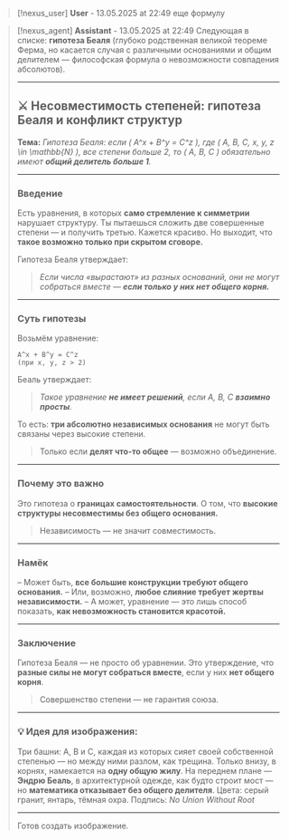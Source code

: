 >[!nexus_user] **User** - 13.05.2025 at 22:49
> еще формулу
<!-- UID: 4770d6cd-12f3-4be3-9959-824ffb69c440 -->




>[!nexus_agent] **Assistant** - 13.05.2025 at 22:49
> Следующая в списке: **гипотеза Беаля** 
> (глубоко родственная великой теореме Ферма, но касается случая с различными основаниями и общим делителем — философская формула о невозможности совпадения абсолютов).
> 
> ---
> 
> ## ⚔️ Несовместимость степеней: гипотеза Беаля и конфликт структур
> 
> **Тема:** 
> *Гипотеза Беаля: если \( A^x + B^y = C^z \), где \( A, B, C, x, y, z \in \mathbb{N} \), все степени больше 2, 
> то \( A, B, C \) обязательно имеют **общий делитель больше 1**.*
> 
> ---
> 
> ### Введение
> 
> Есть уравнения, в которых **само стремление к симметрии** нарушает структуру. 
> Ты пытаешься сложить две совершенные степени — и получить третью. 
> Кажется красиво. 
> Но выходит, что **такое возможно только при скрытом сговоре.**
> 
> Гипотеза Беаля утверждает: 
> > *Если числа «вырастают» из разных оснований, 
> > они не могут собраться вместе — **если только у них нет общего корня.***
> 
> ---
> 
> ### Суть гипотезы
> 
> Возьмём уравнение:
> 
> ```
> A^x + B^y = C^z 
> (при x, y, z > 2)
> ```
> 
> Беаль утверждает:
> 
> > *Такое уравнение **не имеет решений**, 
> > если A, B, C **взаимно просты**.*
> 
> То есть: **три абсолютно независимых основания** 
> не могут быть связаны через высокие степени. 
> > Только если **делят что-то общее** — возможно объединение.
> 
> ---
> 
> ### Почему это важно
> 
> Это гипотеза о **границах самостоятельности**. 
> О том, что **высокие структуры несовместимы без общего основания.**
> 
> > Независимость — не значит совместимость.
> 
> ---
> 
> ### Намёк
> 
> – Может быть, **все большие конструкции требуют общего основания.** 
> – Или, возможно, **любое слияние требует жертвы независимости.** 
> – А может, уравнение — это лишь способ показать, 
>  **как невозможность становится красотой.**
> 
> ---
> 
> ### Заключение
> 
> Гипотеза Беаля — не просто об уравнении. 
> Это утверждение, что **разные силы не могут собраться вместе**, 
> если у них **нет общего корня**.
> 
> > Совершенство степени — 
> > не гарантия союза.
> 
> ---
> 
> ### 💡 Идея для изображения:
> 
> Три башни: A, B и C, каждая из которых сияет своей собственной степенью — 
> но между ними разлом, как трещина. 
> Только внизу, в корнях, намекается на **одну общую жилу**. 
> На переднем плане — **Эндрю Беаль**, в архитектурной одежде, 
> как будто строит мост — но **математика отказывает без общего делителя**. 
> Цвета: серый гранит, янтарь, тёмная охра. 
> Подпись: *No Union Without Root*
> 
> ---
> 
> Готов создать изображение.
<!-- UID: 3d1df7b2-3d68-445e-b9d1-6f70c359a372 -->